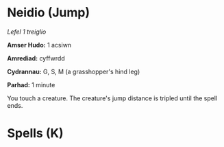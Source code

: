 # Neidio (Jump)

*Lefel 1 treiglio*

**Amser Hudo:** 1 acsiwn

**Amrediad:** cyffwrdd

**Cydrannau:** G, S, M (a grasshopper's hind leg)

**Parhad:** 1 minute

You touch a creature. The creature's jump distance is tripled until the spell ends.

# Spells (K)
